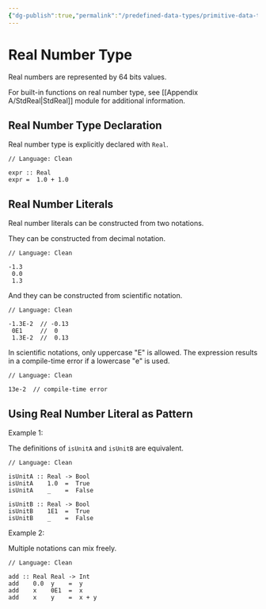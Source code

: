 ```yaml
---
{"dg-publish":true,"permalink":"/predefined-data-types/primitive-data-types/real-number-type/","created":"2023-07-03T09:26:06.677+02:00","updated":"2023-07-10T22:34:08.371+02:00"}
---
```



# Real Number Type

Real numbers are represented by 64 bits values.

For built-in functions on real number type, see [[Appendix A/StdReal\|StdReal]] module for additional information.

## Real Number Type Declaration

Real number type is explicitly declared with `Real`.

```Clean
// Language: Clean

expr :: Real
expr =  1.0 + 1.0
```

## Real Number Literals

Real number literals can be constructed from two notations.

They can be constructed from decimal notation.

```Clean
// Language: Clean

-1.3
 0.0
 1.3
```

And they can be constructed from scientific notation.

```Clean
// Language: Clean

-1.3E-2  // -0.13
 0E1     //  0
 1.3E-2  //  0.13
```

In scientific notations, only uppercase "E" is allowed.
The expression results in a compile-time error if a lowercase "e" is used.

```Clean
// Language: Clean

13e-2  // compile-time error
```

## Using Real Number Literal as Pattern

Example 1:

The definitions of `isUnitA` and `isUnitB` are equivalent.

```Clean
// Language: Clean

isUnitA :: Real -> Bool
isUnitA    1.0  =  True
isUnitA    _    =  False

isUnitB :: Real -> Bool
isUnitB    1E1  =  True
isUnitB    _    =  False
```

Example 2:

Multiple notations can mix freely.

```Clean
// Language: Clean

add :: Real Real -> Int
add    0.0  y    =  y
add    x    0E1  =  x
add    x    y    =  x + y
```